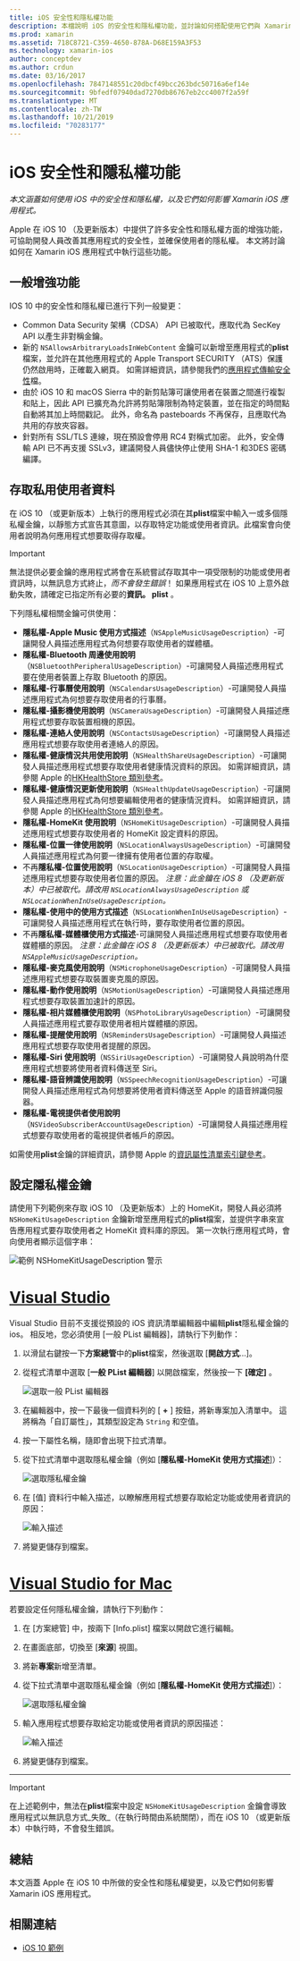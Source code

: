 ```yaml
---
title: iOS 安全性和隱私權功能
description: 本檔說明 iOS 的安全性和隱私權功能，並討論如何搭配使用它們與 Xamarin。 它會查看在 iOS 10 中進行的更新，以及如何存取私用使用者資料。
ms.prod: xamarin
ms.assetid: 718C8721-C359-4650-878A-D68E159A3F53
ms.technology: xamarin-ios
author: conceptdev
ms.author: crdun
ms.date: 03/16/2017
ms.openlocfilehash: 7847148551c20dbcf49bcc263bdc50716a6ef14e
ms.sourcegitcommit: 9bfedf07940dad7270db86767eb2cc4007f2a59f
ms.translationtype: MT
ms.contentlocale: zh-TW
ms.lasthandoff: 10/21/2019
ms.locfileid: "70283177"
---
```

# <a name="ios-security-and-privacy-features"></a>iOS 安全性和隱私權功能

_本文涵蓋如何使用 iOS 中的安全性和隱私權，以及它們如何影響 Xamarin iOS 應用程式。_

Apple 在 iOS 10 （及更新版本）中提供了許多安全性和隱私權方面的增強功能，可協助開發人員改善其應用程式的安全性，並確保使用者的隱私權。 本文將討論如何在 Xamarin iOS 應用程式中執行這些功能。

<a name="General-Enhancements" />

## <a name="general-enhancements"></a>一般增強功能

IOS 10 中的安全性和隱私權已進行下列一般變更：

- Common Data Security 架構（CDSA） API 已被取代，應取代為 SecKey API 以產生非對稱金鑰。
- 新的 `NSAllowsArbitraryLoadsInWebContent` 金鑰可以新增至應用程式的**plist**檔案，並允許在其他應用程式的 Apple Transport SECURITY （ATS）保護仍然啟用時，正確載入網頁。 如需詳細資訊，請參閱我們的[應用程式傳輸安全性](~/ios/app-fundamentals/ats.md)檔。
- 由於 iOS 10 和 macOS Sierra 中的新剪貼簿可讓使用者在裝置之間進行複製和貼上，因此 API 已擴充為允許將剪貼簿限制為特定裝置，並在指定的時間點自動將其加上時間戳記。 此外，命名為 pasteboards 不再保存，且應取代為共用的存放夾容器。
- 針對所有 SSL/TLS 連線，現在預設會停用 RC4 對稱式加密。 此外，安全傳輸 API 已不再支援 SSLv3，建議開發人員儘快停止使用 SHA-1 和3DES 密碼編譯。

<a name="Accessing-Private-User-Data" />

## <a name="accessing-private-user-data"></a>存取私用使用者資料

在 iOS 10 （或更新版本）上執行的應用程式必須在其**plist**檔案中輸入一或多個隱私權金鑰，以靜態方式宣告其意圖，以存取特定功能或使用者資訊。此檔案會向使用者說明為何應用程式想要取得存取權。

> [!IMPORTANT]
> 無法提供必要金鑰的應用程式將會在系統嘗試存取其中一項受限制的功能或使用者資訊時，以無訊息方式終止，_而不會發生錯誤_！ 如果應用程式在 iOS 10 上意外啟動失敗，請確定已指定所有必要的**資訊。 plist** 。

下列隱私權相關金鑰可供使用：

- **隱私權-Apple Music 使用方式描述**（`NSAppleMusicUsageDescription`）-可讓開發人員描述應用程式為何想要存取使用者的媒體櫃。
- **隱私權-Bluetooth 周邊使用說明**（`NSBluetoothPeripheralUsageDescription`）-可讓開發人員描述應用程式要在使用者裝置上存取 Bluetooth 的原因。
- **隱私權-行事曆使用說明**（`NSCalendarsUsageDescription`）-可讓開發人員描述應用程式為何想要存取使用者的行事曆。
- **隱私權-攝影機使用說明**（`NSCameraUsageDescription`）-可讓開發人員描述應用程式想要存取裝置相機的原因。
- **隱私權-連絡人使用說明**（`NSContactsUsageDescription`）-可讓開發人員描述應用程式想要存取使用者連絡人的原因。
- **隱私權-健康情況共用使用說明**（`NSHealthShareUsageDescription`）-可讓開發人員描述應用程式想要存取使用者健康情況資料的原因。 如需詳細資訊，請參閱 Apple 的[HKHealthStore 類別參考](https://developer.apple.com/reference/healthkit/hkhealthstore)。
- **隱私權-健康情況更新使用說明**（`NSHealthUpdateUsageDescription`）-可讓開發人員描述應用程式為何想要編輯使用者的健康情況資料。 如需詳細資訊，請參閱 Apple 的[HKHealthStore 類別參考](https://developer.apple.com/reference/healthkit/hkhealthstore)。
- **隱私權-HomeKit 使用說明**（`NSHomeKitUsageDescription`）-可讓開發人員描述應用程式想要存取使用者的 HomeKit 設定資料的原因。
- **隱私權-位置一律使用說明**（`NSLocationAlwaysUsageDescription`）-可讓開發人員描述應用程式為何要一律擁有使用者位置的存取權。
- 不再**隱私權-位置使用說明**（`NSLocationUsageDescription`）-可讓開發人員描述應用程式想要存取使用者位置的原因。 *注意：此金鑰在 iOS 8 （及更新版本）中已被取代。請改用 `NSLocationAlwaysUsageDescription` 或 `NSLocationWhenInUseUsageDescription`。*
- **隱私權-使用中的使用方式描述**（`NSLocationWhenInUseUsageDescription`）-可讓開發人員描述應用程式在執行時，要存取使用者位置的原因。
- 不再**隱私權-媒體櫃使用方式描述**-可讓開發人員描述應用程式想要存取使用者媒體櫃的原因。 *注意：此金鑰在 iOS 8 （及更新版本）中已被取代。請改用 `NSAppleMusicUsageDescription`。*
- **隱私權-麥克風使用說明**（`NSMicrophoneUsageDescription`）-可讓開發人員描述應用程式想要存取裝置麥克風的原因。
- **隱私權-動作使用說明**（`NSMotionUsageDescription`）-可讓開發人員描述應用程式想要存取裝置加速計的原因。
- **隱私權-相片媒體櫃使用說明**（`NSPhotoLibraryUsageDescription`）-可讓開發人員描述應用程式要存取使用者相片媒體櫃的原因。
- **隱私權-提醒使用說明**（`NSRemindersUsageDescription`）-可讓開發人員描述應用程式想要存取使用者提醒的原因。
- **隱私權-Siri 使用說明**（`NSSiriUsageDescription`）-可讓開發人員說明為什麼應用程式想要將使用者資料傳送至 Siri。
- **隱私權-語音辨識使用說明**（`NSSpeechRecognitionUsageDescription`）-可讓開發人員描述應用程式為何想要將使用者資料傳送至 Apple 的語音辨識伺服器。
- **隱私權-電視提供者使用說明**（`NSVideoSubscriberAccountUsageDescription`）-可讓開發人員描述應用程式想要存取使用者的電視提供者帳戶的原因。

如需使用**plist**金鑰的詳細資訊，請參閱 Apple 的[資訊屬性清單索引鍵參考](https://developer.apple.com/library/content/documentation/General/Reference/InfoPlistKeyReference/Introduction/Introduction.html#//apple_ref/doc/uid/TP40009248-SW1)。

<a name="Setting-Privacy-Keys" />

## <a name="setting-privacy-keys"></a>設定隱私權金鑰

請使用下列範例來存取 iOS 10 （及更新版本）上的 HomeKit，開發人員必須將 `NSHomeKitUsageDescription` 金鑰新增至應用程式的**plist**檔案，並提供字串來宣告應用程式要存取使用者之 HomeKit 資料庫的原因。 第一次執行應用程式時，會向使用者顯示這個字串：

![範例 NSHomeKitUsageDescription 警示](security-privacy-images/info01.png "範例 NSHomeKitUsageDescription 警示")

# <a name="visual-studiotabwindows"></a>[Visual Studio](#tab/windows)

Visual Studio 目前不支援從預設的 iOS 資訊清單編輯器中編輯**plist**隱私權金鑰的 ios。 相反地，您必須使用 [一般 PList 編輯器]，請執行下列動作：

1. 以滑鼠右鍵按一下**方案總管**中的**plist**檔案，然後選取 [**開啟方式**...]。
2. 從程式清單中選取 [**一般 PList 編輯器**] 以開啟檔案，然後按一下 **[確定]** 。

    ![選取一般 PList 編輯器](security-privacy-images/InfoEditorSelectionVs.png "選取一般 PList 編輯器")
3. 在編輯器中，按一下最後一個資料列的 [ **+** ] 按鈕，將新專案加入清單中。 這將稱為「自訂屬性」，其類型設定為 `String` 和空值。
4. 按一下屬性名稱，隨即會出現下拉式清單。
5. 從下拉式清單中選取隱私權金鑰（例如 [**隱私權-HomeKit 使用方式描述**]）： 

    ![選取隱私權金鑰](security-privacy-images/InfoPListEditorSelectKey.png "選取隱私權金鑰")
6. 在 [值] 資料行中輸入描述，以瞭解應用程式想要存取給定功能或使用者資訊的原因： 

    ![輸入描述](security-privacy-images/InfoPListSetValue.png "輸入描述")
7. 將變更儲存到檔案。

# <a name="visual-studio-for-mactabmacos"></a>[Visual Studio for Mac](#tab/macos)

若要設定任何隱私權金鑰，請執行下列動作：

1. 在 [方案總管] 中，按兩下 [Info.plist] 檔案以開啟它進行編輯。
2. 在畫面底部，切換至 [**來源**] 視圖。
3. 將新**專案**新增至清單。
4. 從下拉式清單中選取隱私權金鑰（例如 [**隱私權-HomeKit 使用方式描述**]）： 

    ![選取隱私權金鑰](security-privacy-images/info02.png "選取隱私權金鑰")
5. 輸入應用程式想要存取給定功能或使用者資訊的原因描述： 

    ![輸入描述](security-privacy-images/info03.png "輸入描述")
6. 將變更儲存到檔案。

-----

> [!IMPORTANT]
> 在上述範例中，無法在**plist**檔案中設定 `NSHomeKitUsageDescription` 金鑰會導致應用程式以無訊息方式_失敗_（在執行時間由系統關閉），而在 iOS 10 （或更新版本）中執行時，不會發生錯誤。

<a name="Summary" />

## <a name="summary"></a>總結

本文涵蓋 Apple 在 iOS 10 中所做的安全性和隱私權變更，以及它們如何影響 Xamarin iOS 應用程式。

## <a name="related-links"></a>相關連結

- [iOS 10 範例](https://docs.microsoft.com/samples/browse/?products=xamarin&term=Xamarin.iOS+iOS10)
